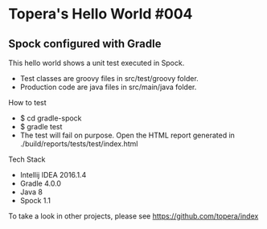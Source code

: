# Topera's Hello World #004
## Spock configured with Gradle
This hello world shows a unit test executed in Spock.
* Test classes are groovy files in src/test/groovy folder.
* Production code are java files in src/main/java folder.

How to test
* $ cd gradle-spock
* $ gradle test
* The test will fail on purpose. Open the HTML report generated in ./build/reports/tests/test/index.html

Tech Stack
* Intellij IDEA 2016.1.4
* Gradle 4.0.0
* Java 8
* Spock 1.1

To take a look in other projects, please see https://github.com/topera/index
